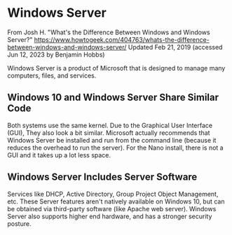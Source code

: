 # Windows Server
From Josh H. "What's the Difference Between Windows and Windows Server?" https://www.howtogeek.com/404763/whats-the-difference-between-windows-and-windows-server/ Updated Feb 21, 2019 (accessed Jun 12, 2023 by Benjamin Hobbs)

Windows Server is a product of Microsoft that is designed to manage many computers, files, and services. 

## Windows 10 and Windows Server Share Similar Code

Both systems use the same kernel. Due to the Graphical User Interface (GUI), They also look a bit similar. Microsoft actually recommends that Windows Server be installed and run from the command line (because it reduces the overhead to run the server). For the Nano install, there is not a GUI and it takes up a lot less space.

## Windows Server Includes Server Software

Services like DHCP, Active Directory, Group Project Object Management, etc. These Server features aren't natively available on Windows 10, but can be obtained via third-party software (like Apache web server). Windows Server also supports higher end hardware, and has a stronger security posture.
